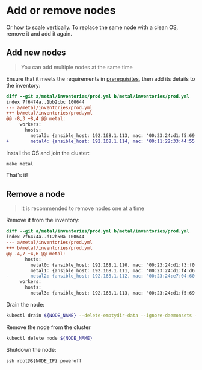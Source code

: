 # Add or remove nodes

Or how to scale vertically. To replace the same node with a clean OS, remove it and add it again.

## Add new nodes

> You can add multiple nodes at the same time

Ensure that it meets the requirements in [prerequisites](../deployment/prerequisites.md), then add its details to the inventory:

```diff
diff --git a/metal/inventories/prod.yml b/metal/inventories/prod.yml
index 7f6474a..1bb2cbc 100644
--- a/metal/inventories/prod.yml
+++ b/metal/inventories/prod.yml
@@ -8,3 +8,4 @@ metal:
     workers:
       hosts:
         metal3: {ansible_host: 192.168.1.113, mac: '00:23:24:d1:f5:69', disk: sda, network_interface: eno1}
+        metal4: {ansible_host: 192.168.1.114, mac: '00:11:22:33:44:55', disk: sda, network_interface: eno1}
```

Install the OS and join the cluster:

```
make metal
```

That's it!

## Remove a node

> It is recommended to remove nodes one at a time

Remove it from the inventory:

```diff
diff --git a/metal/inventories/prod.yml b/metal/inventories/prod.yml
index 7f6474a..d12b50a 100644
--- a/metal/inventories/prod.yml
+++ b/metal/inventories/prod.yml
@@ -4,7 +4,6 @@ metal:
       hosts:
         metal0: {ansible_host: 192.168.1.110, mac: '00:23:24:d1:f3:f0', disk: sda, network_interface: eno1}
         metal1: {ansible_host: 192.168.1.111, mac: '00:23:24:d1:f4:d6', disk: sda, network_interface: eno1}
-        metal2: {ansible_host: 192.168.1.112, mac: '00:23:24:e7:04:60', disk: sda, network_interface: eno1}
     workers:
       hosts:
         metal3: {ansible_host: 192.168.1.113, mac: '00:23:24:d1:f5:69', disk: sda, network_interface: eno1}
```

Drain the node:

```sh
kubectl drain ${NODE_NAME} --delete-emptydir-data --ignore-daemonsets --force
```

Remove the node from the cluster

```sh
kubectl delete node ${NODE_NAME}
```

Shutdown the node:

```
ssh root@${NODE_IP} poweroff
```
